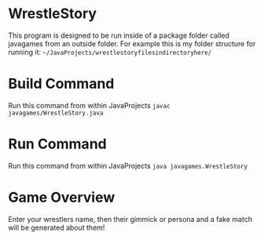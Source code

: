 # WrestleStory

This program is designed to be run inside of a package folder called javagames from an outside folder.
For example this is my folder structure for running it: `~/JavaProjects/wrestlestoryfilesindirectoryhere/`

# Build Command
Run this command from within JavaProjects
`javac javagames/WrestleStory.java`

# Run Command
Run this command from within JavaProjects
`java javagames.WrestleStory`

# Game Overview
Enter your wrestlers name, then their gimmick or persona and a fake match will be generated about them!
